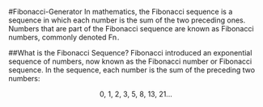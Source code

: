 #Fibonacci-Generator
In mathematics, the Fibonacci sequence is a sequence in which each number is the sum of the two preceding ones. Numbers that are part of the Fibonacci sequence are known as Fibonacci numbers, commonly denoted Fn .

##What is the Fibonacci Sequence?
Fibonacci introduced an exponential sequence of numbers, now known as the Fibonacci number or Fibonacci sequence. In the sequence, each number is the sum of the preceding two numbers:

<center>0, 1, 2, 3, 5, 8, 13, 21…</center> 


